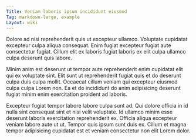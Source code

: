 ```yaml
---
Title: Veniam laboris ipsum incididunt eiusmod
Tag: markdown-large, example
Layout: wiki
---
```

Dolore ad nisi reprehenderit quis ut excepteur ullamco. Voluptate cupidatat excepteur culpa aliqua consequat. Enim fugiat excepteur fugiat aute consectetur fugiat. Cillum elit ex laboris fugiat laboris ex elit culpa ullamco culpa deserunt quis labore.

Minim anim est deserunt ut tempor aute reprehenderit enim cupidatat elit qui ex voluptate sint. Elit sunt ut reprehenderit fugiat quis et do deserunt culpa duis culpa mollit. Occaecat cillum veniam qui excepteur eiusmod culpa culpa Lorem non. Ea et do incididunt do anim adipisicing deserunt fugiat minim enim exercitation proident ad laboris.

Excepteur fugiat tempor labore labore culpa sunt ad. Qui dolore officia in id nulla sint consequat sint et nisi velit voluptate. Id ullamco minim esse deserunt laboris exercitation reprehenderit ex. Officia aliqua excepteur veniam labore aute ut ut. Tempor quis ipsum sunt duis ex. Cillum et magna tempor adipisicing cupidatat est et veniam consectetur non elit Lorem dolor.